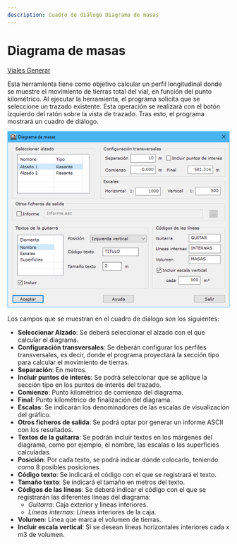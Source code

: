 ```yaml
---
description: Cuadro de diálogo Diagrama de masas
---
```


# Diagrama de masas

[Viales Generar](../../fichas-de-herramientas/ficha-de-herramientas-viales/viales-generar.md)

Esta herramienta tiene como objetivo calcular un perfil longitudinal donde se muestre el movimiento de tierras total del vial, en función del punto kilométrico. Al ejecutar la herramienta, el programa solicita que se seleccione un trazado existente. Esta operación se realizará con el botón izquierdo del ratón sobre la vista de trazado. Tras esto, el programa mostrará un cuadro de diálogo.

![Cuadro de diálogo Diagrama de masas](<../../../.gitbook/assets/image (102).png>)

Los campos que se muestran en el cuadro de diálogo son los siguientes:

* **Seleccionar Alzado**: Se deberá seleccionar el alzado con el que calcular el diagrama.
* **Configuración transversales**: Se deberán configurar los perfiles transversales, es decir, donde el programa proyectará la sección tipo para calcular el movimiento de tierras.
* **Separación**: En metros.
* **Incluir puntos de interés**: Se podrá seleccionar que se aplique la sección tipo en los puntos de interés del trazado.
* **Comienzo**: Punto kilométrico de comienzo del diagrama.
* **Final**: Punto kilométrico de finalización del diagrama.
* **Escalas**: Se indicarán los denominadores de las escalas de visualización del gráfico.
* **Otros ficheros de salida**: Se podrá optar por generar un informe ASCII con los resultados.
* **Textos de la guitarra**: Se podrán incluir textos en los márgenes del diagrama, como por ejemplo, el nombre, las escalas o las superficies calculadas.
* **Posición**: Por cada texto, se podrá indicar dónde colocarlo, teniendo como 8 posibles posiciones.
* **Código texto**: Se indicará el código con el que se registrará el texto.
* **Tamaño texto**: Se indicará el tamaño en metros del texto.
* **Códigos de las líneas**: Se deberá indicar el código con el que se registrarán las diferentes líneas del diagrama:
  * _Guitarra_: Caja exterior y líneas inferiores.
  * _Líneas internas_: Líneas interiores de la caja.
* **Volumen**: Línea que marca el volumen de tierras.
* **Incluir escala vertical**: Si se desean líneas horizontales interiores cada x m3 de volumen.
